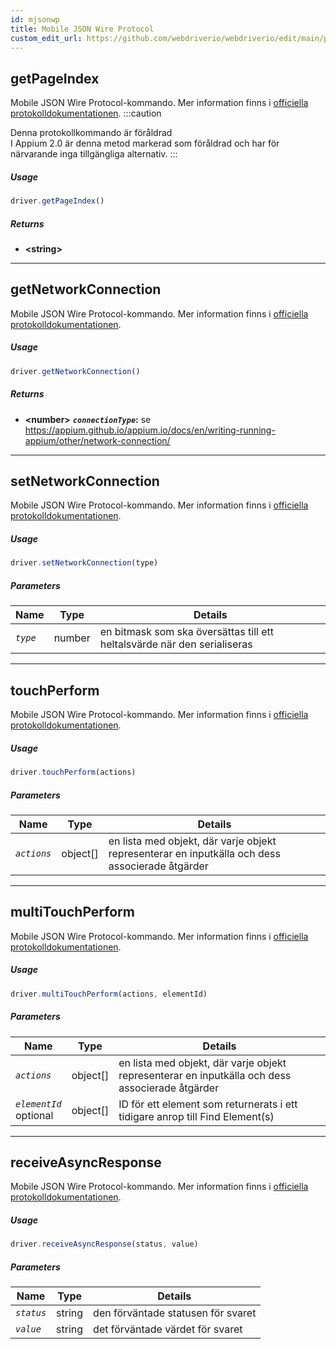 ```yaml
---
id: mjsonwp
title: Mobile JSON Wire Protocol
custom_edit_url: https://github.com/webdriverio/webdriverio/edit/main/packages/wdio-protocols/src/protocols/mjsonwp.ts
---
```


## getPageIndex
Mobile JSON Wire Protocol-kommando. Mer information finns i [officiella protokolldokumentationen](https://github.com/appium/appium-base-driver/blob/master/docs/mjsonwp/protocol-methods.md#mobile-json-wire-protocol-endpoints).
:::caution

Denna protokollkommando är föråldrad<br />I Appium 2.0 är denna metod markerad som föråldrad och har för närvarande inga tillgängliga alternativ.
:::

##### Usage

```js
driver.getPageIndex()
```


##### Returns

- **&lt;string&gt;**



---

## getNetworkConnection
Mobile JSON Wire Protocol-kommando. Mer information finns i [officiella protokolldokumentationen](https://github.com/SeleniumHQ/mobile-spec/blob/master/spec-draft.md#device-modes).

##### Usage

```js
driver.getNetworkConnection()
```


##### Returns

- **&lt;number&gt;**
            **<code><var>connectionType</var></code>:** se https://appium.github.io/appium.io/docs/en/writing-running-appium/other/network-connection/


---

## setNetworkConnection
Mobile JSON Wire Protocol-kommando. Mer information finns i [officiella protokolldokumentationen](https://github.com/SeleniumHQ/mobile-spec/blob/master/spec-draft.md#device-modes).

##### Usage

```js
driver.setNetworkConnection(type)
```


##### Parameters

<table>
  <thead>
    <tr>
      <th>Name</th><th>Type</th><th>Details</th>
    </tr>
  </thead>
  <tbody>
    <tr>
      <td><code><var>type</var></code></td>
      <td>number</td>
      <td>en bitmask som ska översättas till ett heltalsvärde när den serialiseras</td>
    </tr>
  </tbody>
</table>



---

## touchPerform
Mobile JSON Wire Protocol-kommando. Mer information finns i [officiella protokolldokumentationen](https://github.com/SeleniumHQ/mobile-spec/blob/master/spec-draft.md#touch-gestures).

##### Usage

```js
driver.touchPerform(actions)
```


##### Parameters

<table>
  <thead>
    <tr>
      <th>Name</th><th>Type</th><th>Details</th>
    </tr>
  </thead>
  <tbody>
    <tr>
      <td><code><var>actions</var></code></td>
      <td>object[]</td>
      <td>en lista med objekt, där varje objekt representerar en inputkälla och dess associerade åtgärder</td>
    </tr>
  </tbody>
</table>



---

## multiTouchPerform
Mobile JSON Wire Protocol-kommando. Mer information finns i [officiella protokolldokumentationen](https://github.com/SeleniumHQ/mobile-spec/blob/master/spec-draft.md#touch-gestures).

##### Usage

```js
driver.multiTouchPerform(actions, elementId)
```


##### Parameters

<table>
  <thead>
    <tr>
      <th>Name</th><th>Type</th><th>Details</th>
    </tr>
  </thead>
  <tbody>
    <tr>
      <td><code><var>actions</var></code></td>
      <td>object[]</td>
      <td>en lista med objekt, där varje objekt representerar en inputkälla och dess associerade åtgärder</td>
    </tr>
    <tr>
      <td><code><var>elementId</var></code><br /><span className="label labelWarning">optional</span></td>
      <td>object[]</td>
      <td>ID för ett element som returnerats i ett tidigare anrop till Find Element(s)</td>
    </tr>
  </tbody>
</table>



---

## receiveAsyncResponse
Mobile JSON Wire Protocol-kommando. Mer information finns i [officiella protokolldokumentationen](https://github.com/appium/appium-base-driver/blob/master/docs/mjsonwp/protocol-methods.md#mobile-json-wire-protocol-endpoints).

##### Usage

```js
driver.receiveAsyncResponse(status, value)
```


##### Parameters

<table>
  <thead>
    <tr>
      <th>Name</th><th>Type</th><th>Details</th>
    </tr>
  </thead>
  <tbody>
    <tr>
      <td><code><var>status</var></code></td>
      <td>string</td>
      <td>den förväntade statusen för svaret</td>
    </tr>
    <tr>
      <td><code><var>value</var></code></td>
      <td>string</td>
      <td>det förväntade värdet för svaret</td>
    </tr>
  </tbody>
</table>